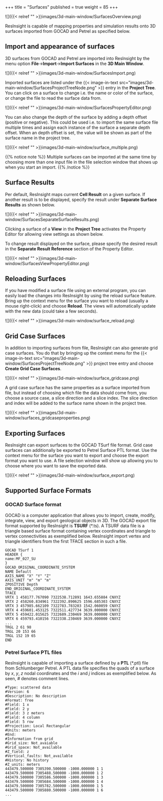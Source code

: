+++
title = "Surfaces"
published = true
weight = 85
+++

![]({{< relref "" >}}images/3d-main-window/SurfacesOverview.png)

ResInsight is capable of mapping properties and simulation results onto 3D surfaces imported from GOCAD and Petrel as specified below. 


## Import and appearance of surfaces

3D surfaces from GOCAD and Petrel are imported into ResInsight by the menu option **File**->**Import**->**Import Surfaces** 
in the **3D Main Window**.

![]({{< relref "" >}}images/3d-main-window/SurfacesImport.png)

Imported surfaces are listed under the {{< image-in-text src="images/3d-main-window/SurfacesProjectTreeNode.png" >}} entry 
in the **Project Tree**. You can click on a surface to change i.e. the name or color of the surface, or change the file to read the surface data from. 

![]({{< relref "" >}}images/3d-main-window/SurfacesPropertyEditor.png)

You can also change the depth of the surface by adding a depth offset (positive or negative). This could be used i.e. to import the same surface file multiple times and assign each instance of the surface a separate depth offset. When an depth offset is set, the value will be shown as part of the surface name in the project tree.

![]({{< relref "" >}}images/3d-main-window/surface_multiple.png)

{{% notice note %}}
Multiple surfaces can be imported at the same time by choosing more than one input file in the file selection window that shows up when you start an import.
{{% /notice %}}


## Surface Results

Per default, ResInsight maps current **Cell Result** on a given surface. 
If another result is to be displayed, specify the result under **Separate Surface Results** as shown below.

![]({{< relref "" >}}images/3d-main-window/SurfacesSeparateSurfaceResults.png)

Clicking a surface of a **View** in the **Project Tree** activates the Property Editor for allowing view settings as shown below. 

To change result displayed on the surface, please specify the desired result in the **Separate Result Reference**
section of the Property Editor.

![]({{< relref "" >}}images/3d-main-window/SurfacesViewPropertyEditor.png)


## Reloading Surfaces

If you have modified a surface file using an external program, you can easily load the changes into ResInsight by using the reload surface feature. Bring up the context menu for the surface you want to reload (usually a mouse right-click) and choose  **Reload**. The views will automatically update with the new data (could take a few seconds).

![]({{< relref "" >}}images/3d-main-window/surface_reload.png)

## Grid Case Surfaces

In addition to importing surfaces from file, ResInsight can also generate grid case surfaces. You do that by bringing up the context menu for the {{< image-in-text src="images/3d-main-window/SurfacesProjectTreeNode.png" >}} project tree entry and choose **Create Grid Case Surfaces**.

![]({{< relref "" >}}images/3d-main-window/surface_gridcase.png)

A grid case surface has the same properties as a surface imported from file, but instead of choosing which file the data should come from, you choose a source case, a slice direction and a slice index. The slice direction and index will be added to the surface name shown in the project tree.

![]({{< relref "" >}}images/3d-main-window/surfaces_gridcaseproperties.png)


## Exporting Surfaces

ResInsight can export surfaces to the GOCAD TSurf file format. Grid case surfaces can additionally be exported to Petrel Surface PTL format. Use the context menu for the surface you want to export and choose the export format you want to use. A file selection window will show up allowing you to choose where you want to save the exported data.

![]({{< relref "" >}}images/3d-main-window/surface_export.png)

## Supported Surface Formats

### GOCAD Surface format

GOCAD is a computer application that allows you to import, create, modify, integrate, view, and export geological objects in 3D.
The GOCAD export file format supported by ResInsight is **TSURF** (*.ts). 
A TSURF data file is a triangle based surface format containing vertex coordinates and triangle to vertex connectivities as exemplified below. 
ResInsight import vertex and triangle identifiers from the first TFACE section in such a file.

```
GOCAD TSurf 1 
HEADER { 
name:MF_027_SU 
} 
GOCAD_ORIGINAL_COORDINATE_SYSTEM 
NAME Default 
AXIS_NAME "X" "Y" "Z" 
AXIS_UNIT "m" "m" "m" 
ZPOSITIVE Depth 
END_ORIGINAL_COORDINATE_SYSTEM 
TFACE 
VRTX 1 458177.767090 7322538.712891 1643.655884 CNXYZ 
VRTX 2 458260.834961 7322392.890625 1596.685303 CNXYZ 
VRTX 3 457985.662109 7322783.783203 1542.060059 CNXYZ 
VRTX 4 459601.453125 7322511.427734 3639.000000 CNXYZ 
VRTX 5 459422.015625 7322689.230469 3639.000000 CNXYZ 
VRTX 6 459793.410156 7322338.230469 3639.000000 CNXYZ 
...
TRGL 2 61 98  
TRGL 20 153 66  
TRGL 152 19 65  
END 
```


### Petrel Surface PTL files

ResInsight is capable of importing a surface defined by a **PTL** (*.ptl) file from Schlumberger Petrel.
A PTL data file specifies the quads of a surface by *x*, *y*, *z* nodal coordinates and the *i* and *j* indices as exemplified below. 
As seen, *#* denotes comment lines.

```
#Type: scattered data
#Version: 6
#Description: No description
#Format: free
#Field: 1 x
#Field: 2 y
#Field: 3 z meters
#Field: 4 column
#Field: 5 row
#Projection: Local Rectangular
#Units: meters
#End: 
#Information from grid
#Grid_size: Not_avaiable
#Grid_space: Not_available
#Z_field: z
#Vertical_faults: Not_available
#History: No history
#Z_units: meters
443479.500000 7305390.500000 -1000.000000 1 1
443479.500000 7305488.500000 -1000.000000 1 2
443479.500000 7305586.500000 -1000.000000 1 3
443479.500000 7305684.500000 -1000.000000 1 4
443479.500000 7305782.500000 -1000.000000 1 5
443479.500000 7305880.500000 -1000.000000 1 6
...
```




